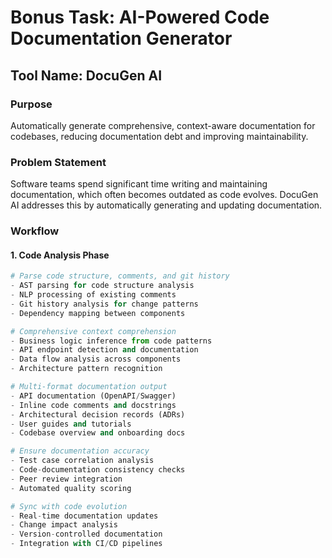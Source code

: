 # Bonus Task: AI-Powered Code Documentation Generator

## Tool Name: DocuGen AI

### Purpose
Automatically generate comprehensive, context-aware documentation for codebases, reducing documentation debt and improving maintainability.

### Problem Statement
Software teams spend significant time writing and maintaining documentation, which often becomes outdated as code evolves. DocuGen AI addresses this by automatically generating and updating documentation.

### Workflow

#### 1. Code Analysis Phase
```python
# Parse code structure, comments, and git history
- AST parsing for code structure analysis
- NLP processing of existing comments
- Git history analysis for change patterns
- Dependency mapping between components

# Comprehensive context comprehension
- Business logic inference from code patterns
- API endpoint detection and documentation
- Data flow analysis across components
- Architecture pattern recognition

# Multi-format documentation output
- API documentation (OpenAPI/Swagger)
- Inline code comments and docstrings
- Architectural decision records (ADRs)
- User guides and tutorials
- Codebase overview and onboarding docs

# Ensure documentation accuracy
- Test case correlation analysis
- Code-documentation consistency checks
- Peer review integration
- Automated quality scoring

# Sync with code evolution
- Real-time documentation updates
- Change impact analysis
- Version-controlled documentation
- Integration with CI/CD pipelines
